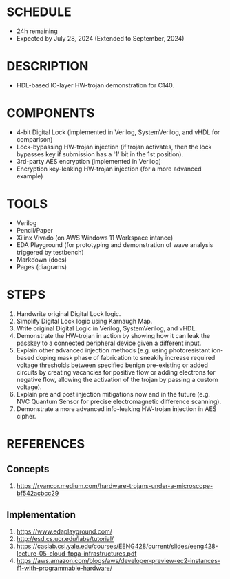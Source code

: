 # SCHEDULE 
* 24h remaining
* Expected by July 28, 2024 (Extended to September, 2024)
  
# DESCRIPTION
* HDL-based IC-layer HW-trojan demonstration for C140.

# COMPONENTS
* 4-bit Digital Lock (implemented in Verilog, SystemVerilog, and vHDL for comparison)
* Lock-bypassing HW-trojan injection (if trojan activates, then the lock bypasses key if submission has a '1' bit in the 1st position).
* 3rd-party AES encryption (implemented in Verilog)
* Encryption key-leaking HW-trojan injection (for a more advanced example)

# TOOLS
* Verilog
* Pencil/Paper
* Xilinx Vivado (on AWS Windows 11 Workspace intance)
* EDA Playground (for prototyping and demonstration of wave analysis triggered by testbench)
* Markdown (docs)
* Pages (diagrams)

# STEPS
1. Handwrite original Digital Lock logic. 
2. Simplify Digital Lock logic using Karnaugh Map. 
3. Write original Digital Logic in Verilog, SystemVerilog, and vHDL. 
4. Demonstrate the HW-trojan in action by showing how it can leak the passkey to a connected peripheral device given a different input.
5. Explain other advanced injection methods (e.g. using photoresistant ion-based doping mask phase of fabrication to sneakily increase required voltage thresholds between specified benign pre-existing or added circuits by creating vacancies for positive flow or adding electrons for negative flow, allowing the activation of the trojan by passing a custom voltage).
6. Explain pre and post injection mitigations now and in the future (e.g. NVC Quantum Sensor for precise electromagnetic difference scanning).
7. Demonstrate a more advanced info-leaking HW-trojan injection in AES cipher. 

# REFERENCES
## Concepts
1. <https://ryancor.medium.com/hardware-trojans-under-a-microscope-bf542acbcc29>
## Implementation
1. <https://www.edaplayground.com/>
2. <http://esd.cs.ucr.edu/labs/tutorial/>
3. <https://caslab.csl.yale.edu/courses/EENG428/current/slides/eeng428-lecture-05-cloud-fpga-infrastructures.pdf>
4. <https://aws.amazon.com/blogs/aws/developer-preview-ec2-instances-f1-with-programmable-hardware/>
